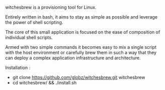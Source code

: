 witchesbrew is a provisioning tool for Linux.

Entirely written in bash, it aims to stay as simple as possible
and leverage the power of shell scripting. 

The core of this small application is focused on the ease of composition of individual
shell scripts.

Armed with two simple commands it becomes easy to mix a single script with the
host environment or carefully brew them in such a way that they can deploy a complex
application infrastructure and architecture.

Installation :
- git clone https://github.com/globz/witchesbrew.git witchesbrew
- cd witchesbrew/ && ./install.sh
